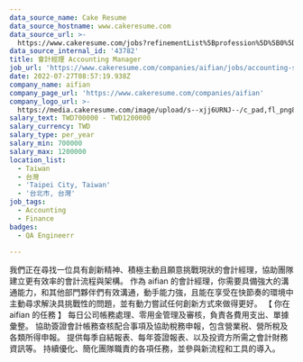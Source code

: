 ```yaml
---
data_source_name: Cake Resume
data_source_hostname: www.cakeresume.com
data_source_url: >-
  https://www.cakeresume.com/jobs?refinementList%5Bprofession%5D%5B0%5D=engineering_qa-engineer&refinementList%5Bsalary_currency%5D=TWD&range%5Bsalary_range%5D%5Bmin%5D=800096
data_source_internal_id: '43782'
title: 會計經理 Accounting Manager
job_url: 'https://www.cakeresume.com/companies/aifian/jobs/accounting-specialist-4bde34'
date: 2022-07-27T08:57:19.938Z
company_name: aifian
company_page_url: 'https://www.cakeresume.com/companies/aifian'
company_logo_url: >-
  https://media.cakeresume.com/image/upload/s--xjj6URNJ--/c_pad,fl_png8,h_200,w_200/v1594003769/dqegf8bo2xsfin8seac0.png
salary_text: TWD700000 - TWD1200000
salary_currency: TWD
salary_type: per_year
salary_min: 700000
salary_max: 1200000
location_list:
  - Taiwan
  - 台灣
  - 'Taipei City, Taiwan'
  - '台北市, 台灣'
job_tags:
  - Accounting
  - Finance
badges:
  - QA Engineerr

---
```


我們正在尋找一位具有創新精神、積極主動且願意挑戰現狀的會計經理，協助團隊建立更有效率的會計流程與架構。 作為 aifian 的會計經理，你需要具備強大的溝通能力，和其他部門夥伴們有效溝通，動手能力強，且能在享受在快節奏的環境中主動尋求解決具挑戰性的問題，並有動力嘗試任何創新方式來做得更好。 【 你在 aifian 的任務 】 每日公司帳務處理、零用金管理及審核，負責各費用支出、單據彙整。 協助簽證會計帳務查核配合事項及協助稅務申報，包含營業税、營所稅及各類所得申報。 提供每季自結報表、每年簽證報表、以及投資方所需之會計財務資訊等。 持續優化、簡化團隊職責的各項任務，並參與新流程和工具的導入。